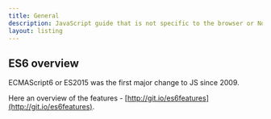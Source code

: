 ```yaml
---
title: General
description: JavaScript guide that is not specific to the browser or Node.js
layout: listing
---
```


## ES6 overview

ECMAScript6 or ES2015 was the first major change to JS since 2009.

Here an overview of the features - [http://git.io/es6features](http://git.io/es6features).
